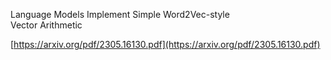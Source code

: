 Language Models Implement Simple Word2Vec-style  
Vector Arithmetic

[https://arxiv.org/pdf/2305.16130.pdf](https://arxiv.org/pdf/2305.16130.pdf)